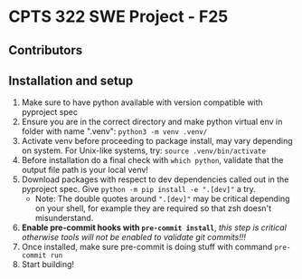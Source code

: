 # CPTS 322 SWE Project - F25

## Contributors

## Installation and setup
1. Make sure to have python available with version compatible with pyproject spec
2. Ensure you are in the correct directory and make python virtual env in folder with name ".venv":
    `python3 -m venv .venv/`
3. Activate venv before proceeding to package install, may vary depending on system. For Unix-like systems, try: `source .venv/bin/activate`
4. Before installation do a final check with `which python`, validate that the output file path is your local venv!
5. Download packages with respect to dev dependencies called out in the pyproject spec. Give `python -m pip install -e ".[dev]"` a try.
    - Note: The double quotes around `".[dev]"` may be critical depending on your shell, for example they are required so that zsh doesn't misunderstand.
6. **Enable pre-commit hooks with `pre-commit install`**, _this step is critical otherwise tools will not be enabled to validate git commits!!!_
7. Once installed, make sure pre-commit is doing stuff with command `pre-commit run`
8. Start building!
